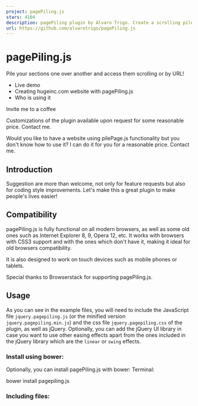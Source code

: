 ```yaml
---
project: pagePiling.js
stars: 4104
description: pagePiling plugin by Alvaro Trigo. Create a scrolling pile of sections. http://alvarotrigo.com/pagePiling/
url: https://github.com/alvarotrigo/pagePiling.js
---
```


pagePiling.js
=============

  
Pile your sections one over another and access them scrolling or by URL!

-   Live demo
-   Creating hugeinc.com website with pagePiling.js
-   Who is using it

Invite me to a coffee

Customizations of the plugin available upon request for some reasonable price. Contact me.

Would you like to have a website using pilePage.js functionality but you don't know how to use it? I can do it for you for a reasonable price. Contact me.

Introduction
------------

Suggestion are more than welcome, not only for feature requests but also for coding style improvements. Let's make this a great plugin to make people's lives easier!

Compatibility
-------------

pagePiling.js is fully functional on all modern browsers, as well as some old ones such as Internet Explorer 8, 9, Opera 12, etc. It works with browsers with CSS3 support and with the ones which don't have it, making it ideal for old browsers compatibility.

It is also designed to work on touch devices such as mobile phones or tablets.

Special thanks to Browserstack for supporting pagePiling.js.

Usage
-----

As you can see in the example files, you will need to include the JavaScript file `jquery.pagepiling.js` (or the minified version `jquery.pagepiling.min.js`) and the css file `jquery.pagepiling.css` of the plugin, as well as jQuery. Optionally, you can add the jQuery UI library in case you want to use other easing effects apart from the ones included in the jQuery library which are the `linear` or `swing` effects.

### Install using bower:

Optionally, you can install pagePiling.js with bower: Terminal:

bower install pagepiling.js

### Including files:

<link rel\="stylesheet" type\="text/css" href\="jquery.pagepiling.css" />

<script src\="http://ajax.googleapis.com/ajax/libs/jquery/1.11.1/jquery.min.js"\></script\>
<script type\="text/javascript" src\="jquery.pagepiling.js"\></script\>

### Optional use of CDN

If you prefer to use a CDN to load the needed files, pagePiling.js is in CDNJS: https://cdnjs.com/libraries/pagePiling.js

### Required HTML structure

Each section will be defined with a `div` containing the `section` class. The active section by default will be the first section, which is taken as the home page.

<div id\="pagepiling"\>
	<div class\="section"\>Some section</div\>
	<div class\="section"\>Some section</div\>
	<div class\="section"\>Some section</div\>
	<div class\="section"\>Some section</div\>
</div\>

### Initialization

All you need to do is call the plugin inside a `$(document).ready` function:

$(document).ready(function() {
	$('#pagepiling').pagepiling();
});

A more complex initialization with all options set could look like this:

$(document).ready(function() {
	$('#pagepiling').pagepiling({
	    menu: null,
        direction: 'vertical',
        verticalCentered: true,
        sectionsColor: \[\],
        anchors: \[\],
        scrollingSpeed: 700,
        easing: 'swing',
        loopBottom: false,
        loopTop: false,
        css3: true,
        navigation: {
            'textColor': '#000',
            'bulletsColor': '#000',
            'position': 'right',
            'tooltips': \['section1', 'section2', 'section3', 'section4'\]
        },
       	normalScrollElements: null,
        normalScrollElementTouchThreshold: 5,
        touchSensitivity: 5,
        keyboardScrolling: true,
        sectionSelector: '.section',
        animateAnchor: false,

		//events
		onLeave: function(index, nextIndex, direction){},
		afterLoad: function(anchorLink, index){},
		afterRender: function(){},
	});
});

### Accesing sections

In order to create links to a certain section, you can use a normal URL link if you are using pagePiling.js with anchor links (using the `anchors` option), then you will be able to use anchor links also to navigate directly to a certain section. For example: http://alvarotrigo.com/pagePiling/#page2

**Be careful!** `data-anchor` tags can not have the same value as any ID element on the site (or NAME element for IE).

### Using a menu

To link the menu with the active section you will have to use the `menu` option and make use of anchor links (#) as explained below in the options section.

### Creating a scrollable section

In case you want to have a section with large content and therefore create an scroll bar for that section, you can do it by adding the class `pp-scrollable` to that section:

<div class\="section pp-scrollable"\></div\>

Options
-------

-   `verticalCentered`: (default `true`) Vertically centering of the content within sections.
    
-   `scrollingSpeed`: (default `700`) Speed in milliseconds for the scrolling transitions.
    
-   `sectionsColor`:(default `none`) Define the CSS `background-color` property for each section: Example:
    

$('#pagepiling').pagepiling({
    sectionsColor: \['#f2f2f2', '#4BBFC3', '#7BAABE', 'whitesmoke', '#000'\],
});

-   `anchors`: (default `[]`) Defines the anchor links (#example) to be shown on the URL for each section. Using anchors forward and backward navigation will also be possible through the browser. This option also allows users to bookmark a specific section. **Be careful!** if you use anchors, they can not have the same value as any ID element on the site (or NAME element for IE).

**Important** It is helpful to understand that the values in the `anchors` option array correlate directly to the element with the class of `.section` by it's position in the markup.

-   `easing`: (default `swing`) Defines the transition effect to use for the vertical scrolling. It requires jQuery UI in order to use any other transition other than `swing` and `linear`. Other libraries could be used instead.
    
-   `loopTop`: (default `false`) Defines whether scrolling up in the first section should scroll to the last one or not.
    
-   `loopBottom`: (default `false`) Defines whether scrolling down in the last section should scroll to the first one or not.
    
-   `css3`: (default `true`). Defines wheter to use JavaScript or CSS3 transforms to scroll within sections. Useful to speed up the movement in tablet and mobile devices with browsers supporting CSS3. If this option is set to `true` and the browser doesn't support CSS3, a jQuery fallback will be used instead.
    
-   `normalScrollElements`: (default `null`) If you want to avoid the auto scroll when scrolling over some elements, this is the option you need to use. (useful for maps, scrolling divs etc.) It requires a string with the jQuery selectors for those elements. (For example: `normalScrollElements: '#element1, .element2'`)
    
-   `normalScrollElementTouchThreshold` : (default `5`) Defines the threshold for the number of hops up the html node tree pagePiling will test to see if `normalScrollElements` is a match to allow scrolling functionality on divs on a touch device. (For example: `normalScrollElementTouchThreshold: 3`)
    
-   `keyboardScrolling`: (default `true`) Defines if the content can be navigated using the keyboard
    
-   `touchSensitivity`: (default `5`) Defines a percentage of the browsers window width/height, and how far a swipe must measure for navigating to the next section.
    
-   `animateAnchor`: (default `true`) Defines whether the load of the site when given an anchor (#) will scroll with animation to its destination or will directly load on the given section.
    
-   `direction`: (default `vertical`) Defines if the scroll is vertical or horizontal.
    
-   `menu`: (default `false`) A selector can be used to specify the menu to link with the sections. This way the scrolling of the sections will activate the corresponding element in the menu using the class `active`. This won't generate a menu but will just add the `active` class to the element in the given menu with the corresponding anchor links. In order to link the elements of the menu with the sections, an HTML 5 data-tag (`data-menuanchor`) will be needed to use with the same anchor links as used within the sections. Example:
    

<ul id\="myMenu"\>
    <li data-menuanchor\="firstPage" class\="active"\><a href\="#firstPage"\>First section</a\></li\>
    <li data-menuanchor\="secondPage"\><a href\="#secondPage"\>Second section</a\></li\>
    <li data-menuanchor\="thirdPage"\><a href\="#thirdPage"\>Third section</a\></li\>
    <li data-menuanchor\="fourthPage"\><a href\="#fourthPage"\>Fourth section</a\></li\>
</ul\>

$('#pagepiling').pagepiling({
    anchors: \['firstPage', 'secondPage', 'thirdPage', 'fourthPage', 'lastPage'\],
    menu: '#myMenu'
});

**Note:** the menu element should be placed outside the pagePiling wrapper in order to avoid problem when using `css3:true`. Otherwise it will be appended to the `body` by the plugin itself.

-   `navigation`: (default `false`) If set to `true`, it will show a navigation bar made up of small circles.
    
-   `sectionSelector`: (default `.section`) Defines the jQuery selector used for the plugin sections. It might need to be changed sometimes to avoid problem with other plugins using the same selectors as pagePiling.js..
    

Methods
-------

### moveSectionUp()

Scrolls one section up:

$.fn.pagepiling.moveSectionUp();

### moveSectionDown()

Scrolls one section down:

$.fn.pagepiling.moveSectionDown();

### moveTo(section)

Scrolls the page to the given section.

/\*Scrolling to the section with the anchor link \`firstSection\`  \*/
$.fn.pagepiling.moveTo('firstSection');

//Scrolling to the 3rd section in the site
$.fn.pagepiling.moveTo(3);

//Which is the same as
$.fn.pagepiling.moveTo(3);

### setAllowScrolling(boolean)

Adds or remove the possibility of scrolling through sections by using the mouse wheel/trackpad or touch gestures (which is active by default).

$.fn.pagepiling.setAllowScrolling(false);

### setKeyboardScrolling(boolean)

Adds or remove the possibility of scrolling through sections by using the keyboard arrow keys (which is active by default).

$.fn.pagepiling.setKeyboardScrolling(false);

### setScrollingSpeed(milliseconds)

Defines the scrolling speed in milliseconds.

$.fn.pagepiling.setScrollingSpeed(700);

Callbacks
---------

### afterLoad (`anchorLink`, `index`)

Callback fired once the sections have been loaded, after the scrolling has ended. Parameters:

-   `anchorLink`: anchorLink corresponding to the section.
-   `index`: index of the section. Starting from 1.

In case of not having anchorLinks defined in the plugin the `index` parameter would be the only one to use.

Example:

	$('#pagepiling').pagepiling({
		anchors: \['firstPage', 'secondPage', 'thirdPage', 'fourthPage', 'lastPage'\],

		afterLoad: function(anchorLink, index){
			//using index
			if(index \== 3){
				alert("Section 3 ended loading");
			}

			//using anchorLink
			if(anchorLink \== 'secondPage'){
				alert("Section 2 ended loading");
			}
		}
	});

### onLeave (`index`, `nextIndex`, `direction`)

This callback is fired once the user leaves a section, in the transition to the new section.

Parameters:

-   `index`: index of the leaving section. Starting from 1.
-   `nextIndex`: index of the destination section. Starting from 1.
-   `direction`: it will take the values `up` or `down` depending on the scrolling direction.

Example:

	$('#pagepiling').pagepiling({
		onLeave: function(index, nextIndex, direction){
			//after leaving section 2
			if(index \== 2 && direction \=='down'){
				alert("Going to section 3!");
			}

			else if(index \== 2 && direction \== 'up'){
				alert("Going to section 1!");
			}
		}
	});

### afterRender()

This callback is fired just after the structure of the page is generated. This is the callback you want to use to initialize other plugins or fire any code which requires the document to be ready (as this plugin modifies the DOM to create the resulting structure).

Example:

	$('#pagepiling').pagepiling({
		afterRender: function(){
			alert("The resulting DOM structure is ready");
		}
	});

Resources
---------

CSS Easing Animation Tool - Matthew Lein

Who is using pagePiling.js
--------------------------

If you want your page to be listed here. Please contact me with the URL.

-   http://www.facebookgroups.com/
-   http://waltdisney.org/galleries
-   http://www.logitech.com/en-gb
-   http://www.adigoodrich.com/
-   https://number26.de/
-   http://fngeats.com/
-   http://ednahouse.org/statistics/
-   http://sushi.steadfastlight.com/
-   http://netstorage.com.br/nucs/nucs.html
-   http://aungthurhahein.me/
-   http://mannydesigns.co
-   http://www.unwander.com/

Donations
---------

Donations would be more than welcome :)

License
-------

(The MIT License)

Copyright (c) 2014 Alvaro Trigo <alvaro@alvarotrigo.com\>

Permission is hereby granted, free of charge, to any person obtaining a copy of this software and associated documentation files (the 'Software'), to deal in the Software without restriction, including without limitation the rights to use, copy, modify, merge, publish, distribute, sublicense, and/or sell copies of the Software, and to permit persons to whom the Software is furnished to do so, subject to the following conditions:

The above copyright notice and this permission notice shall be included in all copies or substantial portions of the Software.

THE SOFTWARE IS PROVIDED 'AS IS', WITHOUT WARRANTY OF ANY KIND, EXPRESS OR IMPLIED, INCLUDING BUT NOT LIMITED TO THE WARRANTIES OF MERCHANTABILITY, FITNESS FOR A PARTICULAR PURPOSE AND NONINFRINGEMENT. IN NO EVENT SHALL THE AUTHORS OR COPYRIGHT HOLDERS BE LIABLE FOR ANY CLAIM, DAMAGES OR OTHER LIABILITY, WHETHER IN AN ACTION OF CONTRACT, TORT OR OTHERWISE, ARISING FROM, OUT OF OR IN CONNECTION WITH THE SOFTWARE OR THE USE OR OTHER DEALINGS IN THE SOFTWARE.
